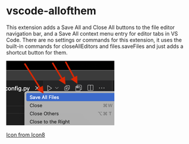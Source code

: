# vscode-allofthem

This extension adds a Save All and Close All buttons to the file editor navigation bar, and a Save All context menu entry for editor tabs in VS Code. There are no settings or commands for this extension, it uses the built-in commands for closeAllEditors and files.saveFiles and just adds a shortcut button for them.

![Demo image](media/allofthem.png)

[Icon from Icon8](https://icons8.com/)
